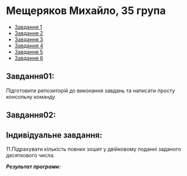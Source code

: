 #  Мещеряков Михайло, 35 група
+ [Завдання 1](#Завдання01)
+ [Завдання 2](#Завдання02)
+ [Завдання 3](#Завдання03)
+ [Завдання 4](#Завдання04)
+ [Завдання 5](#Завдання05)
+ [Завдання 6](#Завдання06)

## Завдання01:
Підготовити репозиторій до виконання завдань та написати просту консольну команду

## Завдання02:
## Індивідуальне завдання:

11.Підрахувати кількість повних зошит у двійковому поданні заданого десяткового числа.

***Результат програми:***
